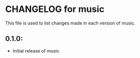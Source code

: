 # CHANGELOG for music

This file is used to list changes made in each version of music.

## 0.1.0:

* Initial release of music

